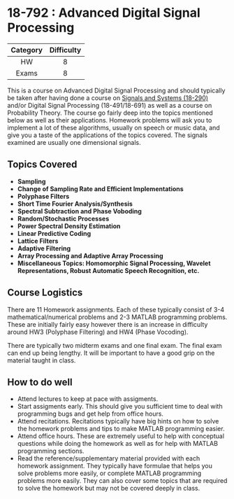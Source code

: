 # 18-792 : Advanced Digital Signal Processing

| Category | Difficulty |
|:-:       | :-:        |
| HW       | 8          |
| Exams    | 8          |

This is a course on Advanced Digital Signal Processing and should typically be taken after having done a course on [Signals and Systems (18-290)](../ece_core/18290.md) and/or Digital Signal Processing (18-491/18-691) as well as a course on Probability Theory. The course go fairly deep into the topics mentioned below as well as their applications. Homework problems will ask you to implement a lot of these algorithms, usually on speech or music data, and give you a taste of the applications of the topics covered. The signals examined are usually one dimensional signals.

## Topics Covered

- **Sampling**
- **Change of Sampling Rate and Efficient Implementations**
- **Polyphase Filters**
- **Short Time Fourier Analysis/Synthesis**
- **Spectral Subtraction and Phase Voboding**
- **Random/Stochastic Processes**
- **Power Spectral Density Estimation**
- **Linear Predictive Coding**
- **Lattice Filters**
- **Adaptive Filtering**
- **Array Processing and Adaptive Array Processing**
- **Miscellaneous Topics: Homomorphic Signal Processing, Wavelet Representations, Robust Automatic Speech Recognition, etc.**

## Course Logistics

There are 11 Homework assignments. Each of these typically consist of 3-4 mathematical/numerical problems and 2-3 MATLAB programming problems. These are initially fairly easy however there is an increase in difficulty around HW3 (Polyphase Filtering) and HW4 (Phase Vocoding).

There are typically two midterm exams and one final exam. The final exam can end up being lengthy. It will be important to have a good grip on the material taught in class.

## How to do well

- Attend lectures to keep at pace with assigments.
- Start assigments early. This should give you sufficient time to deal with programming bugs and get help from office hours.
- Attend recitations. Recitations typically have big hints on how to solve the homework problems and tips to make MATLAB programming easier.
- Attend office hours. These are extremely useful to help with conceptual questions while doing the homework as well as for help with MATLAB programming sections.
- Read the reference/supplementary material provided with each homework assignment. They typically have formulae that helps you solve problems more easily, or complete MATLAB programming problems more easily. They can also cover some topics that are required to solve the homework but may not be covered deeply in class.
